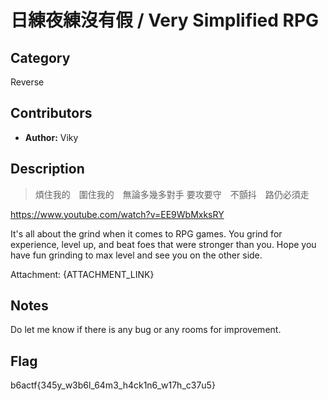 # 日練夜練沒有假 / Very Simplified RPG

## Category

Reverse

## Contributors

-   **Author:** Viky

## Description

> 煩住我的　圍住我的　無論多幾多對手
> 要攻要守　不顫抖　路仍必須走

https://www.youtube.com/watch?v=EE9WbMxksRY

It's all about the grind when it comes to RPG games. You grind for experience, level up, and beat foes that were stronger than you. Hope you have fun grinding to max level and see you on the other side.

Attachment: {ATTACHMENT_LINK}

## Notes
Do let me know if there is any bug or any rooms for improvement.

## Flag
b6actf{345y_w3b6l_64m3_h4ck1n6_w17h_c37u5}
